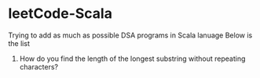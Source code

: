 # leetCode-Scala
Trying to add as much as possible DSA programs in Scala lanuage
Below is the list 
1. How do you find the length of the longest substring without repeating characters?
